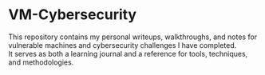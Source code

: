 # VM-Cybersecurity
This repository contains my personal writeups, walkthroughs, and notes for vulnerable machines and cybersecurity challenges I have completed.  
It serves as both a learning journal and a reference for tools, techniques, and methodologies.
